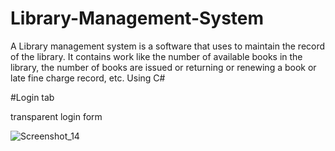# Library-Management-System
A Library management system is a software that uses to maintain the record of the library. It contains work like the number of available books in the library, the number of books are issued or returning or renewing a book or late fine charge record, etc. Using C#

#Login tab

transparent login form

 ![Screenshot_14](https://user-images.githubusercontent.com/60029434/103143040-01923880-4739-11eb-940b-e9a4cdf78ddb.jpg)

